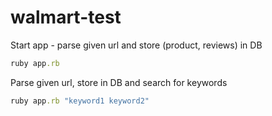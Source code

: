 # walmart-test

Start app - parse given url and store (product, reviews) in DB

```ruby
ruby app.rb
```

Parse given url, store in DB and search for keywords
```ruby
ruby app.rb "keyword1 keyword2"
```
